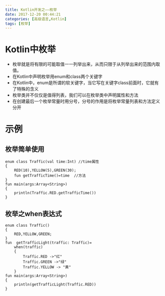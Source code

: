 ```yaml
---
title: Kotlin开发之——枚举
date: 2017-12-20 00:44:21
categories: [高级语言,Kotlin]
tags: [枚举]
---
```

# Kotlin中枚举

- 枚举就是将有限的可能取值一一列举出来，从而只限于从列举出来的范围内取值。
- 在Kotlin中声明枚举用enum和class两个关键字
- 在Kotlin中，enum是所谓的软关键字，当它写在关键字class前面时，它就有了特殊的含义
- 枚举类并不仅仅是值得列表，我们可以在枚举类中声明属性和方法
- 在创建最后一个枚举常量时用分号，分号的作用是将枚举常量列表和方法定义分开
<!--more-->

# 示例
## 枚举简单使用
	enum class Traffic(val time:Int) //time属性
	{
    	RED(10),YELLOW(5),GREEN(30);
    	fun getTrafficTime()=time  //方法
	}
	fun main(args:Array<String>)
	{
   		println(Traffic.RED.getTrafficTime())
	}
## 枚举之when表达式

	enum class Traffic()
	{
    	RED,YELLOW,GREEN;
	}
	fun  getTrafficLight(traffic: Traffic)=
        when(traffic)
		{
            Traffic.RED ->"红"
            Traffic.GREEN ->"绿"
            Traffic.YELLOW -> "黄"
        }
	fun main(args:Array<String>)
	{
   	 	println(getTrafficLight(Traffic.RED))
	}
